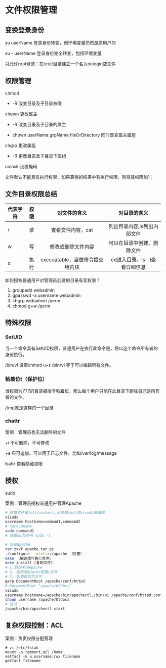 # 文件权限管理

## 变换登录身份

su userName  登录身份转变，但环境变量仍然是原用户的

su - userName  登录身份完全转变，包括环境变量

只允许root登录：在/etc/目录建立一个名为nologin空文件

## 权限管理

chmod

- -R 改变目录及子目录权限

chown 更改属主

- -R 改变目录及子目录的属主

- chown userName.grpName fileOrDirectory 同时改变属主属组

chgrp 更改属组

- -R 更改目录及子目录下属组

umask 设置掩码

文件默认不能具有执行权限，如果算得的结果中有执行权限，则将其权限加1；

## 文件目录权限总结

代表字符|权限|对文件的含义|对目录的含义
-|:-:|:-:|:-:
r|读|查看文件内容，cat|列出目录内容,ls列出内部文件
w|写|修改或删除文件内容|可以在目录中创建、删除文件
x|执行|execuatable，当做命令提交给内核|cd进入目录，ls -l查看详细信息

如何授权普通用户对管理员创建的目录有写权限？

1. groupadd webadmin
2. gpasswd -a username webadmin
3. chgrp webadmin /perm
4. chmod g+w /perm

## 特殊权限

### SetUID

当一个命令具有SetUID权限，普通用户在执行此命令是，将以这个命令所有者的身份执行。

/bin/vi 设置chmod u+s /bin/vi 等于可以编辑所有文件。

### 粘着位t（保护位）

当权限为777的目录被授予粘着位，那么每个用户只能在此目录下删除自己是所有者的文件。

/tmp就是这样的一个目录

### chattr

案例：管理员也无法删除的文件

+i 不可删除，不可修改

+a 只可追加，可以用于日志文件，比如/var/log/message

lsattr 查看隐藏权限

## 授权

sudo

案例：管理员授权普通用户管理Apache

```bash
# 配置文件是/etc/sudoers,必须是root用visudo来编辑
visudo
username hostname=commad1,command2
# %groupname
sudo command1
# 查看sudo命令 sudo -l

# 安装apache
tar zxvf apache.tar.gz
./configure --prefix=/apache （检查）
make （编译成可执行文件）
make install (复制文件)
# 1.启动关闭Apache
# 2. 能修改Apache配置i文件
# 3. 能更新网页文件
gerp DocumentRoot /apache/conf/httpd  
# DocumentRoot "apache/htdocs"
visudo
username hostname=/apache/bin/apachectl,/bin/vi /apache/conf/httpd.conf
chown username /apache/htdocs
# 启动
/apache/bin/apachectl start
```

## 复杂权限控制：ACL

案例：负责权限分配管理

```shell
# vi /etc/fstab
mount -o remount,acl /home
setfacl -m u:username:rwx filename
getfacl filename

```
